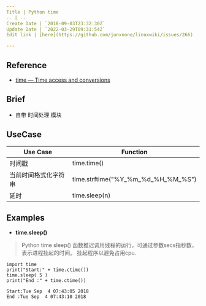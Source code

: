 ```yaml
---
Title | Python time
-- | --
Create Date | `2018-09-03T23:32:30Z`
Update Date | `2022-03-29T09:31:54Z`
Edit link | [here](https://github.com/junxnone/linuxwiki/issues/266)

---
```

## Reference
- [time — Time access and conversions](https://docs.python.org/3/library/time.html)

## Brief
- 自带 时间处理 模块

## UseCase

Use Case | Function
-- | -- 
时间戳 | time.time()
当前时间格式化字符串 | time.strftime("%Y_%m_%d_%H_%M_%S")
延时 | time.sleep(n)


## Examples

- **time.sleep()**
> Python time sleep() 函数推迟调用线程的运行，可通过参数secs指秒数，表示进程挂起的时间。
挂起程序以避免占用cpu.

```
import time 
print("Start:" + time.ctime())
time.sleep( 5 )
print("End :" + time.ctime())
```
```
Start:Tue Sep  4 07:43:05 2018
End :Tue Sep  4 07:43:10 2018
```

